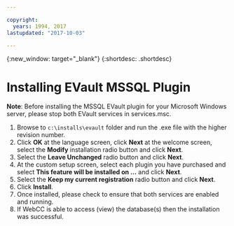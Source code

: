```yaml
---

copyright:
  years: 1994, 2017
lastupdated: "2017-10-03"

---
```

{:new_window: target="_blank"}
{:shortdesc: .shortdesc}

# Installing EVault MSSQL Plugin

**Note**: Before installing the MSSQL EVault plugin for your Microsoft Windows server, please stop both EVault services in services.msc.  

1. Browse to `c:\installs\evault` folder and run the .exe file with the higher revision number.
2. Click **OK** at the language screen, click **Next** at the welcome screen, select the **Modify** installation radio button and click **Next**.
3. Select the **Leave Unchanged** radio button and click **Next**.
4. At the custom setup screen, select each plugin you have purchased and select **This feature will be installed on ...** and click **Next**.
5. Select the **Keep my current registration** radio button and click **Next**.
6. Click **Install**.
7. Once installed, please check to ensure that both services are enabled and running.
8. If WebCC is able to access (view) the database(s) then the installation was successful. 
